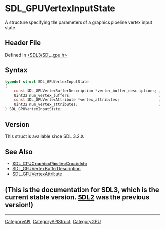 # SDL_GPUVertexInputState

A structure specifying the parameters of a graphics pipeline vertex input state.

## Header File

Defined in [<SDL3/SDL_gpu.h>](https://github.com/libsdl-org/SDL/blob/main/include/SDL3/SDL_gpu.h)

## Syntax

```c
typedef struct SDL_GPUVertexInputState
{
    const SDL_GPUVertexBufferDescription *vertex_buffer_descriptions; /**< A pointer to an array of vertex buffer descriptions. */
    Uint32 num_vertex_buffers;                                        /**< The number of vertex buffer descriptions in the above array. */
    const SDL_GPUVertexAttribute *vertex_attributes;                  /**< A pointer to an array of vertex attribute descriptions. */
    Uint32 num_vertex_attributes;                                     /**< The number of vertex attribute descriptions in the above array. */
} SDL_GPUVertexInputState;
```

## Version

This struct is available since SDL 3.2.0.

## See Also

- [SDL_GPUGraphicsPipelineCreateInfo](SDL_GPUGraphicsPipelineCreateInfo)
- [SDL_GPUVertexBufferDescription](SDL_GPUVertexBufferDescription)
- [SDL_GPUVertexAttribute](SDL_GPUVertexAttribute)


## (This is the documentation for SDL3, which is the current stable version. [SDL2](https://wiki.libsdl.org/SDL2/) was the previous version!)



----
[CategoryAPI](CategoryAPI), [CategoryAPIStruct](CategoryAPIStruct), [CategoryGPU](CategoryGPU)

